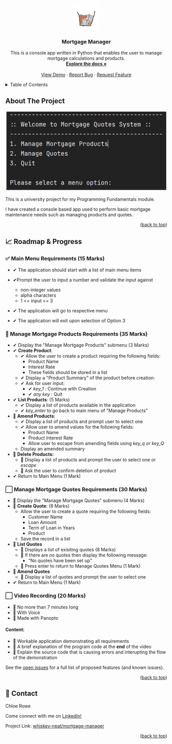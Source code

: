 <!-- Improved compatibility of back to top link -->
<a name="readme-top"></a>

<!-- PROJECT LOGO -->
<br />
<div align="center">
  <a href="https://github.com/whiskey-neat/mortgage-manager">
    <img src="images/logo.png" alt="Logo" width="80" height="80">
  </a>

<h3 align="center">Mortgage Manager</h3>

  <p align="center">
    This is a console app written in Python that enables the user to manage mortgage calculations and products. 
    <br />
    <a href="https://github.com/whiskey-neat/mortgage-manager"><strong>Explore the docs »</strong></a>
    <br />
    <br />
    <a href="https://github.com/whiskey-neat/mortgage-manager">View Demo</a>
    ·
    <a href="https://github.com/whiskey-neat/mortgage-manager/issues">Report Bug</a>
    ·
    <a href="https://github.com/whiskey-neat/mortgage-manager/issues">Request Feature</a>
  </p>
</div>



<!-- TABLE OF CONTENTS -->
<details>
  <summary>Table of Contents</summary>
  <ol>
    <li><a href="#about-the-project">About The Project</a></li>
    <li><a href="#progress">Progress</a></li>
    <li><a href="#contact">Contact</a></li>
  </ol>
</details>

<!-- ABOUT THE PROJECT -->
## About The Project

[![Product Name Screen Shot][product-screenshot]](https://example.com)

This is a university project for my Programming Fundamentals module.

I have created a console based app used to perform basic mortgage maintenance needs such as managing products and
quotes.

<p align="right">(<a href="#readme-top">back to top</a>)</p>


<!-- Progress -->

## 📈 Roadmap & Progress

### ✅ Main Menu Requirements (15 Marks)

- ✔ The application should start with a list of main menu items

- ✔Prompt the user to input a number and validate the input against
  - non-integer values
  - alpha characters
  - 1 <= input <= 3

- ✔ The application will go to respective menu

- ✔ The application will exit upon selection of Option 3

### 🚀 Manage Mortgage Products Requirements (35 Marks)

- ✔ Display the "Manage Mortgage Products" submenu (3 Marks)
- ✔ **Create Product**:
  - ✔ Allow the user to create a product requiring the following fields:
    - Product Name
    - Interest Rate
    - These fields should be stored in a list
  - ✔ Display a "Product Summary" of the product before creation:
  - ✔ Ask for user input:
    - ✔ _key_1_ : Continue with Creation
    - ✔ _any key_ : Quit
- ✔ **List Products**: (5 Marks)
  - ✔ Display a list of products available in the application
  - ✔ _key_enter_ to go back to main menu of "Manage Products"
- 🚧 **Amend Products**:
  - ✔ Display a list of products and prompt user to select one
  - ✔ Allow user to amend values for the following fields:
    - Product Name
    - Product Interest Rate
    - Allow user to escape from amending fields using _key_q or key_Q_
  -  Display an amended summary
- 🔳 **Delete Products:**
  - 🔳 Display a list of products and prompt the user to select one or _escape_
  - 🔳 Ask the user to confirm deletion of product
- ✔ Return to Main Menu (1 Mark)

### ⬜ Manage Mortgage Quotes Requirements (30 Marks)

- 🔳 Display the "Manage Mortgage Quotes" submenu (4 Marks)
- 🔳 **Create Quote**: (8 Marks)
  - Allow the user to create a quote requiring the following fields:
    - Customer Name
    - Loan Amount
    - Term of Loan in Years
    - Product
  - Save the record in a list
- 🔳 **List Quotes**
  - 🔳 Displays a list of exisiting quotes (8 Marks)
  - 🔳 If there are no quotes then display the following message:
    - "No quotes have been set up"
  - 🔳 Press enter to return to Manage Quotes Menu (1 Mark)
- 🔳 **Amend Quotes**
  - 🔳 Display a list of quotes and prompt the user to select one
- ✔ Return to Main Menu (1 Mark)

### ⬜ Video Recording (20 Marks)

- 📌 No more than 7 minutes long
- 📌 With Voice
- 📌 Made with Panopto

#### Content:

- 🔳 Workable application demonstrating all requirements
- 🔳 A brief explanation of the program code at the **end** of the video
- 🔳 Explain the source code that is causing errors and interupting the flow of the demonstration

See the [open issues](https://github.com/whiskey-neat/mortgage-manager/issues) for a full list of proposed features (and known issues).

<p align="right">(<a href="#readme-top">back to top</a>)</p>


<!-- CONTACT -->

## 📢 Contact

Chloe Rowe

Come connect with me on [LinkedIn!](https://uk.linkedin.com/in/chloe-rowe-cyber)

Project Link: [whiskey-neat/mortgage-manager](https://github.com/whiskey-neat/mortgage-manager)

<p align="right">(<a href="#readme-top">back to top</a>)</p>


<!-- MARKDOWN LINKS & IMAGES -->
<!-- https://www.markdownguide.org/basic-syntax/#reference-style-links -->
[product-screenshot]: images/screenshot.png

